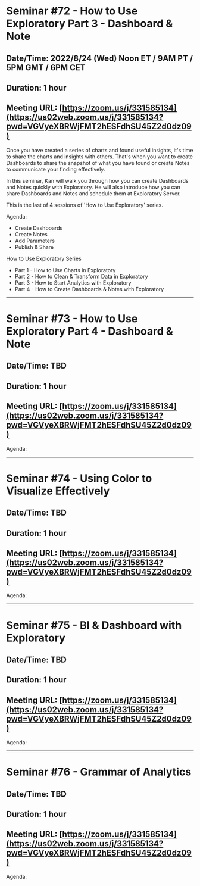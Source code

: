# Seminar #72 - How to Use Exploratory Part 3 - Dashboard & Note
## Date/Time: 2022/8/24 (Wed) Noon ET / 9AM PT / 5PM GMT / 6PM CET
## Duration: 1 hour
## Meeting URL: [https://zoom.us/j/331585134](https://us02web.zoom.us/j/331585134?pwd=VGVyeXBRWjFMT2hESFdhSU45Z2d0dz09)

Once you have created a series of charts and found useful insights, it's time to share the charts and insights with others. That's when you want to create Dashboards to share the snapshot of what you have found or create Notes to communicate your finding effectively.

In this seminar, Kan will walk you through how you can create Dashboards and Notes quickly with Exploratory. He will also introduce how you can share Dashboards and Notes and schedule them at Exploratory Server.  

This is the last of 4 sessions of 'How to Use Exploratory' series.

Agenda:

* Create Dashboards
* Create Notes
* Add Parameters
* Publish & Share

How to Use Exploratory Series

* Part 1 - How to Use Charts in Exploratory
* Part 2 - How to Clean & Transform Data in Exploratory
* Part 3 - How to Start Analytics with Exploratory
* Part 4 - How to Create Dashboards & Notes with Exploratory

----

# Seminar #73 - How to Use Exploratory Part 4 - Dashboard & Note
## Date/Time: TBD
## Duration: 1 hour
## Meeting URL: [https://zoom.us/j/331585134](https://us02web.zoom.us/j/331585134?pwd=VGVyeXBRWjFMT2hESFdhSU45Z2d0dz09)

Agenda:



----

# Seminar #74 - Using Color to Visualize Effectively
## Date/Time: TBD
## Duration: 1 hour
## Meeting URL: [https://zoom.us/j/331585134](https://us02web.zoom.us/j/331585134?pwd=VGVyeXBRWjFMT2hESFdhSU45Z2d0dz09)

Agenda:


----
# Seminar #75 - BI & Dashboard with Exploratory
## Date/Time: TBD
## Duration: 1 hour
## Meeting URL: [https://zoom.us/j/331585134](https://us02web.zoom.us/j/331585134?pwd=VGVyeXBRWjFMT2hESFdhSU45Z2d0dz09)

Agenda:

----
# Seminar #76 - Grammar of Analytics
## Date/Time: TBD
## Duration: 1 hour
## Meeting URL: [https://zoom.us/j/331585134](https://us02web.zoom.us/j/331585134?pwd=VGVyeXBRWjFMT2hESFdhSU45Z2d0dz09)

Agenda:
